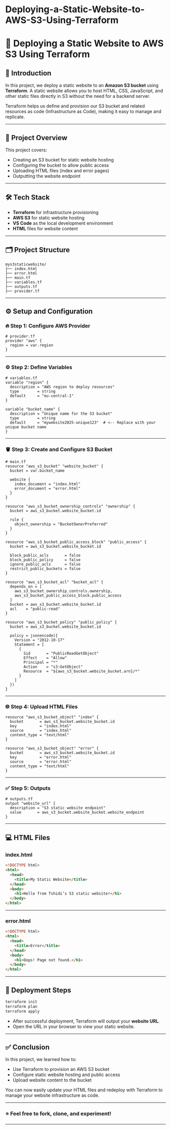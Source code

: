 # Deploying-a-Static-Website-to-AWS-S3-Using-Terraform


# 🚀 Deploying a Static Website to AWS S3 Using Terraform

## 📝 Introduction

In this project, we deploy a static website to an **Amazon S3 bucket** using **Terraform**.
A static website allows you to host HTML, CSS, JavaScript, and other static files directly in S3 without the need for a backend server.

Terraform helps us define and provision our S3 bucket and related resources as code (Infrastructure as Code), making it easy to manage and replicate.

---

## 🌟 Project Overview

This project covers:

* Creating an S3 bucket for static website hosting
* Configuring the bucket to allow public access
* Uploading HTML files (index and error pages)
* Outputting the website endpoint

---

## 🛠️ Tech Stack

* **Terraform** for infrastructure provisioning
* **AWS S3** for static website hosting
* **VS Code** as the local development environment
* **HTML** files for website content

---

## 🗂️ Project Structure

```
mys3staticwebsite/
├── index.html
├── error.html
├── main.tf
├── variables.tf
├── outputs.tf
├── provider.tf
```

---

## ⚙️ Setup and Configuration

### 🔥 Step 1: Configure AWS Provider

```hcl
# provider.tf
provider "aws" {
  region = var.region
}
```

---

### ⚙️ Step 2: Define Variables

```hcl
# variables.tf
variable "region" {
  description = "AWS region to deploy resources"
  type        = string
  default     = "eu-central-1"
}

variable "bucket_name" {
  description = "Unique name for the S3 bucket"
  type        = string
  default     = "mywebsite2025-unique123"  # <-- Replace with your unique bucket name
}
```

---

### 🪣 Step 3: Create and Configure S3 Bucket

```hcl
# main.tf
resource "aws_s3_bucket" "website_bucket" {
  bucket = var.bucket_name

  website {
    index_document = "index.html"
    error_document = "error.html"
  }
}

resource "aws_s3_bucket_ownership_controls" "ownership" {
  bucket = aws_s3_bucket.website_bucket.id

  rule {
    object_ownership = "BucketOwnerPreferred"
  }
}

resource "aws_s3_bucket_public_access_block" "public_access" {
  bucket = aws_s3_bucket.website_bucket.id

  block_public_acls       = false
  block_public_policy     = false
  ignore_public_acls      = false
  restrict_public_buckets = false
}

resource "aws_s3_bucket_acl" "bucket_acl" {
  depends_on = [
    aws_s3_bucket_ownership_controls.ownership,
    aws_s3_bucket_public_access_block.public_access
  ]
  bucket = aws_s3_bucket.website_bucket.id
  acl    = "public-read"
}

resource "aws_s3_bucket_policy" "public_policy" {
  bucket = aws_s3_bucket.website_bucket.id

  policy = jsonencode({
    Version = "2012-10-17"
    Statement = [
      {
        Sid       = "PublicReadGetObject"
        Effect    = "Allow"
        Principal = "*"
        Action    = "s3:GetObject"
        Resource  = "${aws_s3_bucket.website_bucket.arn}/*"
      }
    ]
  })
}
```

---

### 🌐 Step 4: Upload HTML Files

```hcl
resource "aws_s3_bucket_object" "index" {
  bucket       = aws_s3_bucket.website_bucket.id
  key          = "index.html"
  source       = "index.html"
  content_type = "text/html"
}

resource "aws_s3_bucket_object" "error" {
  bucket       = aws_s3_bucket.website_bucket.id
  key          = "error.html"
  source       = "error.html"
  content_type = "text/html"
}
```

---

### ✅ Step 5: Outputs

```hcl
# outputs.tf
output "website_url" {
  description = "S3 static website endpoint"
  value       = aws_s3_bucket.website_bucket.website_endpoint
}
```

---

## 💻 HTML Files

### index.html

```html
<!DOCTYPE html>
<html>
  <head>
    <title>My Static Website</title>
  </head>
  <body>
    <h1>Hello from Tshidi’s S3 static website!</h1>
  </body>
</html>
```

---

### error.html

```html
<!DOCTYPE html>
<html>
  <head>
    <title>Error</title>
  </head>
  <body>
    <h1>Oops! Page not found.</h1>
  </body>
</html>
```

---

## 🚀 Deployment Steps

```bash
terraform init
terraform plan
terraform apply
```

* After successful deployment, Terraform will output your **website URL**.
* Open the URL in your browser to view your static website.

---

## ✅ Conclusion

In this project, we learned how to:

* Use Terraform to provision an AWS S3 bucket
* Configure static website hosting and public access
* Upload website content to the bucket

You can now easily update your HTML files and redeploy with Terraform to manage your website infrastructure as code.

---

### ⭐ Feel free to fork, clone, and experiment!

---


